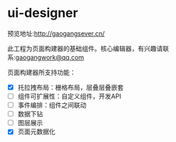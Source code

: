 # ui-designer
预览地址:http://gaogangsever.cn/

此工程为页面构建器的基础组件。核心编辑器，有兴趣请联系:gaogangwork@qq.com


页面构建器所支持功能：
- [x] 托拉拽布局：栅格布局，层叠层叠嵌套
- [ ] 组件可扩展性：自定义组件，开发API
- [ ] 事件编排：组件之间联动
- [ ] 数据下钻
- [ ] 图层展示
- [x] 页面元数据化
